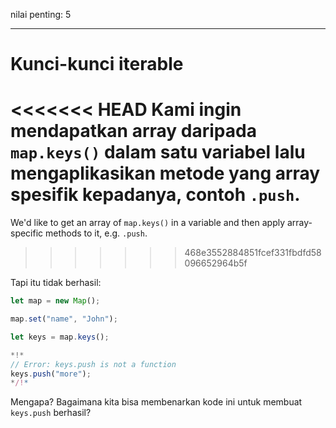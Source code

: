 nilai penting: 5

---

# Kunci-kunci iterable

<<<<<<< HEAD
Kami ingin mendapatkan array daripada `map.keys()` dalam satu variabel lalu mengaplikasikan metode yang array spesifik kepadanya, contoh `.push`.
=======
We'd like to get an array of `map.keys()` in a variable and then apply array-specific methods to it, e.g. `.push`.
>>>>>>> 468e3552884851fcef331fbdfd58096652964b5f

Tapi itu tidak berhasil:

```js run
let map = new Map();

map.set("name", "John");

let keys = map.keys();

*!*
// Error: keys.push is not a function
keys.push("more");
*/!*
```

Mengapa? Bagaimana kita bisa membenarkan kode ini untuk membuat `keys.push` berhasil?
